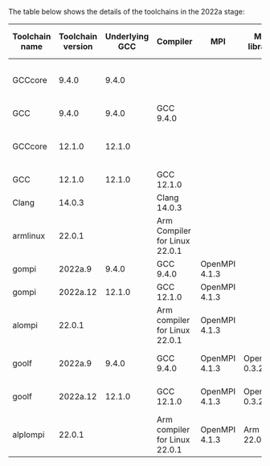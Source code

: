 The table below shows the details of the toolchains in the 2022a stage:

| Toolchain name |     Toolchain version     | Underlying GCC |           Compiler            |          MPI           |  Math libraries |  Includes software from   |                          Notes                           |
|----------------|---------------------------|----------------|-------------------------------|------------------------|-----------------|---------------------------|----------------------------------------------------------|
| GCCcore        | 9.4.0                     | 9.4.0          |                               |                        |                 |                           | Used for boostrapping other compilers and basic software |
| GCC            | 9.4.0                     | 9.4.0          | GCC 9.4.0                     |                        |                 | GCCcore                   | Compiler toolchain                                       |
| GCCcore        | 12.1.0                    | 12.1.0         |                               |                        |                 |                           | Used for boostrapping other compilers and basic software |
| GCC            | 12.1.0                    | 12.1.0         | GCC 12.1.0                    |                        |                 | GCCcore                   | Compiler toolchain                                       |
| Clang          | 14.0.3                    |                | Clang 14.0.3                  |                        |                 |                           | Compiler toolchain                                       |
| armlinux       | 22.0.1                    |                | Arm Compiler for Linux 22.0.1 |                        |                 |                           | Compiler toolchain                                       |
| gompi          | 2022a.9                   | 9.4.0          | GCC 9.4.0                     | OpenMPI 4.1.3          |                 | GCCcore, GCC              | Compiler+MPI toolchain                                   |
| gompi          | 2022a.12                  | 12.1.0         | GCC 12.1.0                    | OpenMPI 4.1.3          |                 | GCCcore, GCC              | Compiler+MPI toolchain                                   |
| alompi         | 22.0.1                    |                | Arm compiler for Linux 22.0.1 | OpenMPI 4.1.3          |                 | armlinux                  | Compiler+MPI toolchain                                   |
| goolf          | 2022a.9                   | 9.4.0          | GCC 9.4.0                     | OpenMPI 4.1.3          | OpenBLAS 0.3.20 | GCCcore, GCC, gompi       | Compiler+MPI+Math toolchain                              |
| goolf          | 2022a.12                  | 12.1.0         | GCC 12.1.0                    | OpenMPI 4.1.3          | OpenBLAS 0.3.20 | GCCcore, GCC, gompi       | Compiler+MPI+Math toolchain                              |
| alplompi       | 22.0.1                    |                | Arm compiler for Linux 22.0.1 | OpenMPI 4.1.3          | Arm PL 22.0.1   | armlinux, alompi          | Compiler+MPI+Math toolchain                              |
